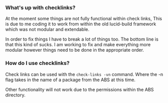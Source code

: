 ### What's up with checklinks?

At the moment some things are not fully functional within check links, This is due to me coding it to work from within the old lucid-build framework which was not modular and extendable.

In order to fix things I have to break a lot of things too. The bottom line is that this kind of sucks. I am working to fix and make everything more modular however things need to be done in the appropriate order.

### How do I use checklinks?

Check links can be used with the `check-links -vn` command. Where the -n flag takes in the name of a package from the ABS at this time.

Other functionality will not work due to the permissions within the ABS directory.
